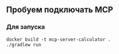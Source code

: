## Пробуем подключать MCP

### Для запуска
```
docker build -t mcp-server-calculator .
./gradlew run
```